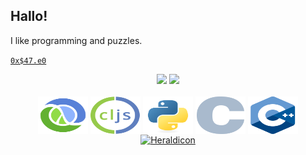 ## Hallo!

I like programming and puzzles.

[`0x$47.e0`](https://www-cs-faculty.stanford.edu/~knuth/boss.html)

<div align="center">
  <img height="180em"
       src="https://github-readme-stats.vercel.app/api?username=or&show_icons=true&theme=solarized-dark&include_all_commits=true&count_private=true"/>
  <img height="180em"
       src="https://github-readme-stats.vercel.app/api/top-langs/?username=or&layout=compact&langs_count=6&hide=HTML,C,Perl,Roff,M4&theme=solarized-dark"/>
</div>

<br/>

<div align="center">
  <img align="center" alt="Clojure" height="60" width="80"
       src="https://raw.githubusercontent.com/devicons/devicon/master/icons/clojure/clojure-original.svg"/>
  <img align="center" alt="ClojureScript" height="60" width="80"
       src="https://raw.githubusercontent.com/devicons/devicon/master/icons/clojurescript/clojurescript-original.svg"/>
  <img align="center" alt="Python" height="60" width="80"
       src="https://raw.githubusercontent.com/devicons/devicon/master/icons/python/python-original.svg"/>
  <img align="center" alt="Python" height="60" width="80"
       src="https://raw.githubusercontent.com/devicons/devicon/refs/heads/master/icons/c/c-original.svg"/>
  <img align="center" alt="Python" height="60" width="80"
       src="https://raw.githubusercontent.com/devicons/devicon/refs/heads/master/icons/cplusplus/cplusplus-original.svg"/>
</div>

<div align="center">
  <a href="https://github.com/heraldry/heraldicon">
    <img align="center" alt="Heraldicon" width="80"
         src="https://cdn.heraldicon.org/img/heraldicon-logo.png">
  </a>
</div>
